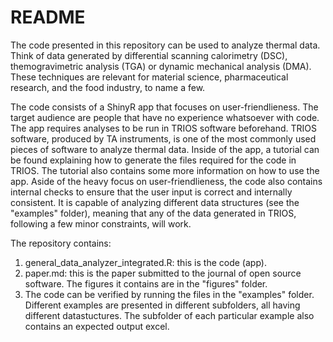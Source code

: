 <h1>README</h1>

<p>The code presented in this repository can be used to analyze thermal data. Think of data generated by differential scanning calorimetry (DSC), themogravimetric analysis (TGA) or dynamic mechanical analysis (DMA). These techniques are relevant for material science, pharmaceutical research, and the food industry, to name a few. </p>
<p>The code consists of a ShinyR app that focuses on user-friendlieness. The target audience are people that have no experience whatsoever with code. The app requires analyses to be run in TRIOS software beforehand. TRIOS software, produced by TA instruments, is one of the most commonly used pieces of software to analyze thermal data. Inside of the app, a tutorial can be found explaining how to generate the files required for the code in TRIOS. The tutorial also contains some more information on how to use the app. 
Aside of the heavy focus on user-friendlieness, the code also contains internal checks to ensure that the user input is correct and internally consistent. It is capable of analyzing different data structures (see the "examples" folder), meaning that any of the data generated in TRIOS, following a few minor constraints, will work. </p>

The repository contains:
<ol>
  <li>general_data_analyzer_integrated.R: this is the code (app). </li>
  <li>paper.md: this is the paper submitted to the journal of open source software. The figures it contains are in the "figures" folder. </li>
  <li>The code can be verified by running the files in the "examples" folder. Different examples are presented in different subfolders, all having different datastuctures. The subfolder of each particular example also contains an expected output excel. </li>  
</ol>

